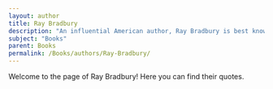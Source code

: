 ```yaml
---
layout: author
title: Ray Bradbury
description: "An influential American author, Ray Bradbury is best known for his dystopian novel 'Fahrenheit 451' and his poetic works exploring themes of technology and society."
subject: "Books"
parent: Books
permalink: /Books/authors/Ray-Bradbury/
---
```


Welcome to the page of Ray Bradbury! Here you can find their quotes.
